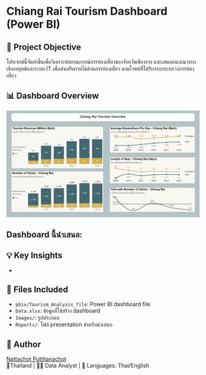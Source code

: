 # Chiang Rai Tourism Dashboard (Power BI)

## 📌 Project Objective
โปรเจกต์นี้จัดทำขึ้นเพื่อวิเคราะห์สถานการณ์การท่องเที่ยวของจังหวัดเชียงราย และเสนอแนะแนวทางเชิงกลยุทธ์และระบบ IT เพื่อส่งเสริมรายได้ด้านการท่องเที่ยว ตามโจทย์ที่ได้รับจากกระทรวงการท่องเที่ยว

## 📊 Dashboard Overview
![Dashboard Overview](Images/Overview.png)

Dashboard นี้นำเสนอ:
- 

## 💡 Key Insights
- 

## 📁 Files Included
- `pbix/Tourism_Analysis_file`: Power BI dashboard file
- `Data.xlsx`: ข้อมูลที่ใช้สร้าง dashboard
- `Images/`: รูปประกอบ
- `Reports/`: ไฟล์ presentation สำหรับนำเสนอ

## 🙋 Author
[Nattachot Puttitanachot](https://github.com/Nattachot)  
📍Thailand | 👨‍💻 Data Analyst | 💬 Languages: Thai/English

